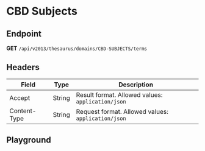 <script setup>
import "../../../style.css"
import SwaggerUI from "../../../swagger/view/SwaggerUI.vue"
import swaggerJson from "../../../swagger/json/thesaurus.authority.cbd-subjects.json";
</script>

# CBD Subjects

## Endpoint

**GET** `/api/v2013/thesaurus/domains/CBD-SUBJECTS/terms`

## Headers

| Field            | Type   | Description                    |
| ---------------- | ------ | ------------------------------ |
| Accept           | String | Result format. Allowed values: `application/json`  |
| Content-Type     | String | Request format. Allowed values: `application/json` |

## Playground

<SwaggerUI :swaggerJson="swaggerJson" />